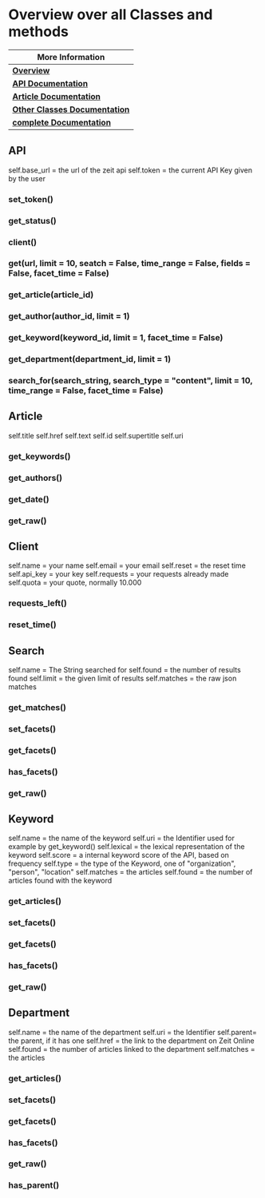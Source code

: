 

# Overview over all Classes and methods

| More Information                              |
| --------------------------------------------- |
| [**Overview**](index.md)                      |
| [**API Documentation**](api.md)               |
| [**Article Documentation**](article.md)       |
| [**Other Classes Documentation**](classes.md) |
| [**complete Documentation**](docs.md)         |

## API 

self.base_url = the url of the zeit api
self.token = the current API Key given by the user

### set_token()

### get_status()

### client()



### get(url, limit = 10, seatch = False, time_range = False, fields = False, facet_time = False)



### get_article(article_id)

### get_author(author_id, limit = 1)

### get_keyword(keyword_id, limit = 1, facet_time = False)

### get_department(department_id, limit = 1)



### search_for(search_string, search_type = "content", limit = 10, time_range = False, facet_time = False)



## Article
self.title
self.href
self.text
self.id
self.supertitle
self.uri

### get_keywords()

### get_authors()

### get_date()

### get_raw()



## Client

self.name = your name 
self.email = your email
self.reset = the reset time
self.api_key = your key
self.requests = your requests already made
self.quota = your quote, normally 10.000

### requests_left()

### reset_time()



## Search

self.name = The String searched for
self.found = the number of results found
self.limit = the given limit of results
self.matches = the raw json matches

### get_matches()

### set_facets()

### get_facets()

### has_facets()

### get_raw()



## Keyword

self.name = the name of the keyword
self.uri = the Identifier used for example by get_keyword()
self.lexical = the lexical representation of the keyword
self.score = a internal keyword score of the API, based on frequency
self.type = the type of the Keyword, one of "organization", "person", "location"
self.matches = the articles
self.found = the number of articles found with the keyword

### get_articles()

### set_facets()

### get_facets()

### has_facets()

### get_raw()



## Department

self.name = the name of the department
self.uri = the Identifier 
self.parent= the parent, if it has one
self.href = the link to the department on Zeit Online
self.found =  the number of articles linked to the department
self.matches = the articles

### get_articles()

### set_facets()

### get_facets()

### has_facets()

### get_raw()

### has_parent()